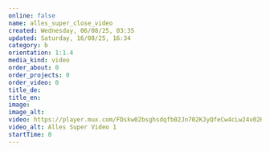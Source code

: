```yaml
---
online: false
name: alles_super_close_video
created: Wednesday, 06/08/25, 03:35
updated: Saturday, 16/08/25, 16:34
category: b
orientation: 1:1.4
media_kind: video
order_about: 0
order_projects: 0
order_video: 0
title_de: 
title_en: 
image: 
image_alt: 
video: https://player.mux.com/FDskw02bsghsdqfb02Jn702KJyQfeCw4cLw24v02HYD3gF8?metadata-video-title=JR00000907&video-title=JR00000907
video_alt: Alles Super Video 1
startTime: 0
---
```


<!-- lang:en -->

<!-- lang:de -->

